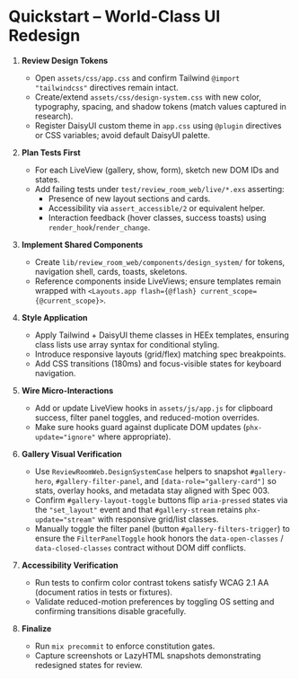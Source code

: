 # Quickstart – World-Class UI Redesign

1. **Review Design Tokens**
   - Open `assets/css/app.css` and confirm Tailwind `@import "tailwindcss"` directives remain intact.
   - Create/extend `assets/css/design-system.css` with new color, typography, spacing, and shadow tokens (match values captured in research).
   - Register DaisyUI custom theme in `app.css` using `@plugin` directives or CSS variables; avoid default DaisyUI palette.

2. **Plan Tests First**
   - For each LiveView (gallery, show, form), sketch new DOM IDs and states.
   - Add failing tests under `test/review_room_web/live/*.exs` asserting:
     - Presence of new layout sections and cards.
     - Accessibility via `assert_accessible/2` or equivalent helper.
     - Interaction feedback (hover classes, success toasts) using `render_hook`/`render_change`.

3. **Implement Shared Components**
   - Create `lib/review_room_web/components/design_system/` for tokens, navigation shell, cards, toasts, skeletons.
   - Reference components inside LiveViews; ensure templates remain wrapped with `<Layouts.app flash={@flash} current_scope={@current_scope}>`.

4. **Style Application**
   - Apply Tailwind + DaisyUI theme classes in HEEx templates, ensuring class lists use array syntax for conditional styling.
   - Introduce responsive layouts (grid/flex) matching spec breakpoints.
   - Add CSS transitions (180ms) and focus-visible states for keyboard navigation.

5. **Wire Micro-Interactions**
   - Add or update LiveView hooks in `assets/js/app.js` for clipboard success, filter panel toggles, and reduced-motion overrides.
   - Make sure hooks guard against duplicate DOM updates (`phx-update="ignore"` where appropriate).

6. **Gallery Visual Verification**
   - Use `ReviewRoomWeb.DesignSystemCase` helpers to snapshot `#gallery-hero`, `#gallery-filter-panel`, and `[data-role="gallery-card"]` so stats, overlay hooks, and metadata stay aligned with Spec 003.
   - Confirm `#gallery-layout-toggle` buttons flip `aria-pressed` states via the `"set_layout"` event and that `#gallery-stream` retains `phx-update="stream"` with responsive grid/list classes.
   - Manually toggle the filter panel (button `#gallery-filters-trigger`) to ensure the `FilterPanelToggle` hook honors the `data-open-classes` / `data-closed-classes` contract without DOM diff conflicts.

7. **Accessibility Verification**
   - Run tests to confirm color contrast tokens satisfy WCAG 2.1 AA (document ratios in tests or fixtures).
   - Validate reduced-motion preferences by toggling OS setting and confirming transitions disable gracefully.

8. **Finalize**
   - Run `mix precommit` to enforce constitution gates.
   - Capture screenshots or LazyHTML snapshots demonstrating redesigned states for review.
